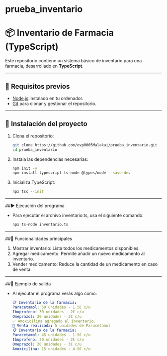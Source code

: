 # prueba_inventario
# 📦 Inventario de Farmacia (TypeScript)

Este repositorio contiene un sistema básico de inventario para una farmacia, desarrollado en **TypeScript**.

---

## 🚀 Requisitos previos
- [Node.js](https://nodejs.org/) instalado en tu ordenador.
- [Git](https://git-scm.com/) para clonar y gestionar el repositorio.

---

## 📂 Instalación del proyecto

1. Clona el repositorio:
   ```bash
   git clone https://github.com/evp0005Malakai/prueba_inventario.git
   cd prueba_inventario
2. Instala las dependencias necesarias:
    ```bash
    npm init -y
    npm install typescript ts-node @types/node --save-dev
3. Inicializa TypeScript:
   ```bash
   npx tsc --init

---
   
##▶️ Ejecución del programa
- Para ejecutar el archivo inventario.ts, usa el siguiente comando:
   ```bash
   npx ts-node inventario.ts

---

##📖 Funcionalidades principales
1. Mostrar inventario: Lista todos los medicamentos disponibles.
2. Agregar medicamento: Permite añadir un nuevo medicamento al inventario.
3. Vender medicamento: Reduce la cantidad de un medicamento en caso de venta.

---

##📜 Ejemplo de salida
- Al ejecutar el programa verás algo como:
  ```yaml
  📋 Inventario de la farmacia:
  Paracetamol: 50 unidades - 1.5€ c/u
  Ibuprofeno: 30 unidades - 2€ c/u
  Omeprazol: 20 unidades - 3€ c/u
  ✅ Amoxicilina agregado al inventario.
  💊 Venta realizada: 5 unidades de Paracetamol
  📋 Inventario de la farmacia:
  Paracetamol: 45 unidades - 1.5€ c/u
  Ibuprofeno: 30 unidades - 2€ c/u
  Omeprazol: 20 unidades - 3€ c/u
  Amoxicilina: 15 unidades - 4.5€ c/u

